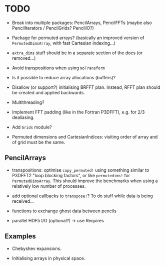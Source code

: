 # TODO

- Break into multiple packages: PencilArrays, PencilFFTs (maybe also
  PencilIterators / PencilGrids? PencilIO?)

- Package for permuted arrays? (basically an improved version of
  `PermutedDimsArray`, with fast Cartesian indexing...)

- `extra_dims` stuff should be in a separate section of the docs (or
  removed...)

- Avoid transpositions when using `NoTransform`

- Is it possible to reduce array allocations (buffers)?

- Disallow (or support?) initialising BRFFT plan. Instead, RFFT plan should be
  created and applied backwards.

- Multithreading?

- Implement FFT padding (like in the Fortran P3DFFT), e.g. for 2/3 dealiasing.

- Add `Grids` module?

- Permuted dimensions and CartesianIndices: visiting order of array and of grid
  must be the same.

## PencilArrays

- transpositions: optimise `copy_permuted!` using something similar to P3DFFT2
  "loop blocking factors", or like `permutedims!` for `PermutedDimsArray`.
  This should improve the benchmarks when using a relatively low number of
  processes.

- add optional callbacks to `transpose!`? To do stuff while data is being received...

- functions to exchange ghost data between pencils

- parallel HDF5 I/O (optional?) -> use Requires

## Examples

- Chebyshev expansions.

- Initialising arrays in physical space.

